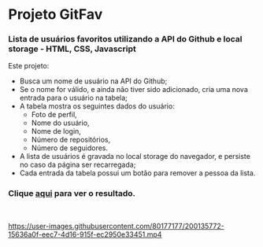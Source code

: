 # Projeto GitFav

### Lista de usuários favoritos utilizando a API do Github e local storage - HTML, CSS, Javascript


Este projeto:

- Busca um nome de usuário na API do Github;
- Se o nome for válido, e ainda não tiver sido adicionado, cria uma nova entrada para o usuário na tabela;
- A tabela mostra os seguintes dados do usuário:
  - Foto de perfil,
  - Nome do usuário,
  - Nome de login,
  - Número de repositórios,
  - Número de seguidores.
- A lista de usuários é gravada no local storage do navegador, e persiste no caso da página ser recarregada;
- Cada entrada da tabela possui um botão para remover a pessoa da lista.

### Clique [aqui](https://franzwarm.github.io/rocketseat-explorer/nivel06/git-fav) para ver o resultado.

<br>


https://user-images.githubusercontent.com/80177177/200135772-15636a0f-eec7-4d16-915f-ec2950e33451.mp4

